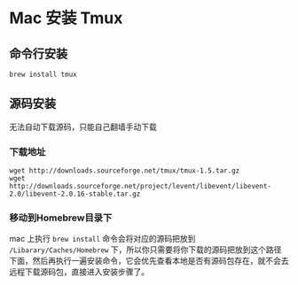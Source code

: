 # Mac 安装 Tmux
## 命令行安装
```
brew install tmux
```
## 源码安装
无法自动下载源码，只能自己翻墙手动下载
### 下载地址
```
wget http://downloads.sourceforge.net/tmux/tmux-1.5.tar.gz
wget http://downloads.sourceforge.net/project/levent/libevent/libevent-2.0/libevent-2.0.16-stable.tar.gz
```
### 移动到Homebrew目录下
mac 上执行 `brew install` 命令会将对应的源码把放到 `/Libarary/Caches/Homebrew` 下，所以你只需要将你下载的源码把放到这个路径下面，然后再执行一遍安装命令，它会优先查看本地是否有源码包存在，就不会去远程下载源码包，直接进入安装步骤了。
